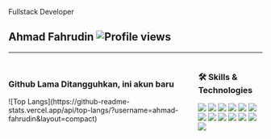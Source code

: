 Fullstack Developer
## Ahmad Fahrudin ![Profile views](https://komarev.com/ghpvc/?username=ahmad-fahrudin)
---

<div style="display: flex; justify-content: space-between; align-items: center;">

  <!-- Bagian teks -->
  <div>
    <h3>Github Lama Ditangguhkan, ini akun baru</h3>
    ![Top Langs](https://github-readme-stats.vercel.app/api/top-langs/?username=ahmad-fahrudin&layout=compact)
  </div>

  <!-- Bagian Skills & Technologies -->
  <div>
    <h3>🛠 Skills & Technologies</h3>
    <img src="https://img.shields.io/badge/-HTML5-E34F26?style=flat-square&logo=html5&logoColor=white" />
    <img src="https://img.shields.io/badge/-CSS3-1572B6?style=flat-square&logo=css3" />
    <img src="https://img.shields.io/badge/-PHP-777BB4?style=flat-square&logo=php&logoColor=white" />
    <img src="https://img.shields.io/badge/-JavaScript-F7DF1E?style=flat-square&logo=javascript&logoColor=black" />
    <img src="https://img.shields.io/badge/-Bootstrap-563D7C?style=flat-square&logo=bootstrap&logoColor=white" />
    <img src="https://img.shields.io/badge/-Laravel-FF2D20?style=flat-square&logo=laravel&logoColor=white" />
    <img src="https://img.shields.io/badge/-Ajax-0753B9?style=flat-square&logo=jquery&logoColor=white" />
    <img src="https://img.shields.io/badge/-Livewire-4E56A6?style=flat-square&logo=laravel&logoColor=white" />
    <img src="https://img.shields.io/badge/-REST%20API-009688?style=flat-square&logo=api" />
    <img src="https://img.shields.io/badge/-MySQL-4479A1?style=flat-square&logo=mysql&logoColor=white" />
    <img src="https://img.shields.io/badge/-API%20Integration-FF6F00?style=flat-square&logo=api&logoColor=white" />
    <img src="https://img.shields.io/badge/-Git-F05032?style=flat-square&logo=git&logoColor=white" />
    <img src="https://img.shields.io/badge/-GitHub-181717?style=flat-square&logo=github" />
  </div>
  
</div>



